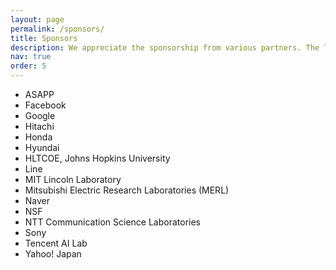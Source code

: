 ```yaml
---
layout: page
permalink: /sponsors/
title: Sponsors
description: We appreciate the sponsorship from various partners. The list is sorted in alphabet order.
nav: true
order: 5
---
```



- ASAPP
- Facebook
- Google
- Hitachi
- Honda
- Hyundai
- HLTCOE, Johns Hopkins University
- Line
- MIT Lincoln Laboratory
- Mitsubishi Electric Research Laboratories (MERL)
- Naver
- NSF
- NTT Communication Science Laboratories
- Sony
- Tencent AI Lab
- Yahoo! Japan
